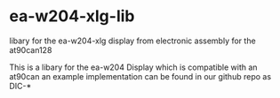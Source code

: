 # ea-w204-xlg-lib
libary for the ea-w204-xlg display from electronic assembly for the at90can128

This is a libary for the ea-w204 Display which is compatible with an at90can
an example implementation can be found in our github repo as DIC-*
